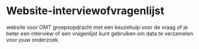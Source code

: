# Website-interviewofvragenlijst
website voor OMT groepsopdracht met een keuzehulp voor de vraag of je beter een interview of een vragenlijst kunt gebruiken om data te verzamelen voor jouw onderzoek. 
